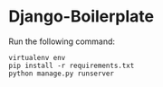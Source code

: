 # Django-Boilerplate
Run the following command:
````
virtualenv env
pip install -r requirements.txt
python manage.py runserver